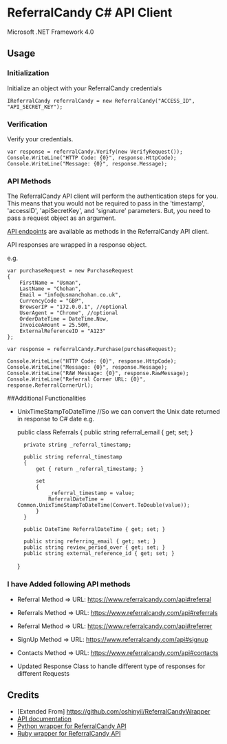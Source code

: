 # ReferralCandy C# API Client
Microsoft .NET Framework 4.0

## Usage
### Initialization
Initialize an object with your ReferralCandy credentials

	IReferralCandy referralCandy = new ReferralCandy("ACCESS_ID", "API_SECRET_KEY");

### Verification
Verify your credentials.

	var response = referralCandy.Verify(new VerifyRequest());
	Console.WriteLine("HTTP Code: {0}", response.HttpCode);
	Console.WriteLine("Message: {0}", response.Message);

### API Methods
The ReferralCandy API client will perform the authentication steps for you. This means that you would not be required to pass in the 'timestamp', 'accessID', 'apiSecretKey', and 'signature' parameters. But, you need to pass a request object as an argument.

[API endpoints](http://www.referralcandy.com/api) are available as methods in the ReferralCandy API client.

API responses are wrapped in a response object.

e.g.

	var purchaseRequest = new PurchaseRequest
	{
		FirstName = "Usman",
		LastName = "Chohan",
		Email = "info@usmanchohan.co.uk",
		CurrencyCode = "GBP",
		BrowserIP = "172.0.0.1", //optional
		UserAgent = "Chrome", //optional
		OrderDateTime = DateTime.Now,
		InvoiceAmount = 25.50M,
		ExternalReferenceID = "A123"
	};

	var response = referralCandy.Purchase(purchaseRequest);

	Console.WriteLine("HTTP Code: {0}", response.HttpCode);
	Console.WriteLine("Message: {0}", response.Message);
	Console.WriteLine("RAW Message: {0}", response.RawMessage);
	Console.WriteLine("Referral Corner URL: {0}", response.ReferralCornerUrl);
	
##Additional Functionalities

* UnixTimeStampToDateTime //So we can convert the Unix date returned in response to C# date
e.g.

  public class Referrals
    {
        public string referral_email { get; set; }

        private string _referral_timestamp;

        public string referral_timestamp
        {
            get { return _referral_timestamp; }

            set
            {
                _referral_timestamp = value;
                ReferralDateTime = Common.UnixTimeStampToDateTime(Convert.ToDouble(value));
            }
        }

        public DateTime ReferralDateTime { get; set; }

        public string referring_email { get; set; }
        public string review_period_over { get; set; }
        public string external_reference_id { get; set; }
    }

### I have Added following API methods
- Referral Method	=> URL: https://www.referralcandy.com/api#referral
- Referrals Method	=> URL: https://www.referralcandy.com/api#referrals
- Referral Method	=> URL: https://www.referralcandy.com/api#referrer
- SignUp Method		=> URL: https://www.referralcandy.com/api#signup
- Contacts Method	=> URL: https://www.referralcandy.com/api#contacts

- Updated Response Class to handle different type of responses for different Requests

## Credits
* [Extended From] https://github.com/oshinyil/ReferralCandyWrapper
* [API documentation](http://www.referralcandy.com/api)
* [Python wrapper for ReferralCandy API](https://github.com/ReferralCandy/referral_candy_python)
* [Ruby wrapper for ReferralCandy API](https://github.com/ReferralCandy/referral_candy)
